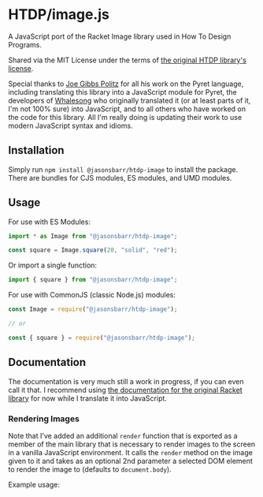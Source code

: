 # HTDP/image.js

A JavaScript port of the Racket Image library used in How To Design Programs.

Shared via the MIT License under the terms of [the original HTDP library's license](https://github.com/racket/htdp/blob/master/htdp-lib/LICENSE).

Special thanks to [Joe Gibbs Politz](https://twitter.com/joepolitz) for all his work on the Pyret language, including translating this library into a JavaScript module for Pyret, the developers of [Whalesong](https://www.hashcollision.org/whalesong/) who originally translated it (or at least parts of it, I'm not 100% sure) into JavaScript, and to all others who have worked on the code for this library. All I'm really doing is updating their work to use modern JavaScript syntax and idioms.

## Installation

Simply run `npm install @jasonsbarr/htdp-image` to install the package. There are bundles for CJS modules, ES modules, and UMD modules.

## Usage

For use with ES Modules:

```js
import * as Image from "@jasonsbarr/htdp-image";

const square = Image.square(20, "solid", "red");
```

Or import a single function:

```js
import { square } from "@jasonsbarr/htdp-image";
```

For use with CommonJS (classic Node.js) modules:

```js
const Image = require("@jasonsbarr/htdp-image");

// or

const { square } = require("@jasonsbarr/htdp-image");
```

## Documentation

The documentation is very much still a work in progress, if you can even call it that. I recommend using [the documentation for the original Racket library](https://docs.racket-lang.org/teachpack/2htdpimage.html) for now while I translate it into JavaScript.

### Rendering Images

Note that I've added an additional `render` function that is exported as a member of the main library that is necessary to render images to the screen in a vanilla JavaScript environment. It calls the `render` method on the image given to it and takes as an optional 2nd parameter a selected DOM element to render the image to (defaults to `document.body`).

Example usage:
